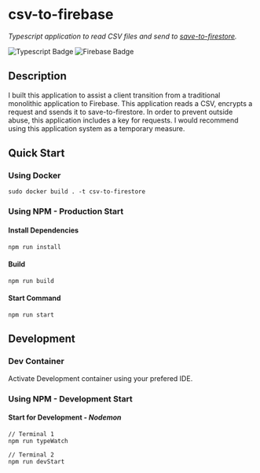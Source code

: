 # csv-to-firebase
_Typescript application to read CSV files and send to [save-to-firestore](https://github.com/EthanHarsh/save-to-firestore-public)._

![Typescript Badge](https://img.shields.io/badge/Node.js-Typescript-green) ![Firebase Badge](https://img.shields.io/badge/GCP-Firebase-red)

## Description

I built this application to assist a client transition from a traditional monolithic application to Firebase. This application reads a CSV, encrypts a request and ssends it to save-to-firestore. In order to prevent outside abuse, this application includes a key for requests. I would recommend using this application system as a temporary measure.

## Quick Start
### Using Docker
```
sudo docker build . -t csv-to-firestore
```

### Using NPM - Production Start
#### Install Dependencies
```
npm run install
```

#### Build
```
npm run build
```

#### Start Command
```
npm run start
```
## Development
### Dev Container
Activate Development container using your prefered IDE.
### Using NPM - Development Start
#### Start for Development - _Nodemon_
```
// Terminal 1
npm run typeWatch

// Terminal 2
npm run devStart
```